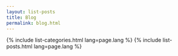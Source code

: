 ```yaml
---
layout: list-posts
title: Blog
permalink: blog.html
---
```


{% include list-categories.html lang=page.lang %}
{% include list-posts.html lang=page.lang %}
